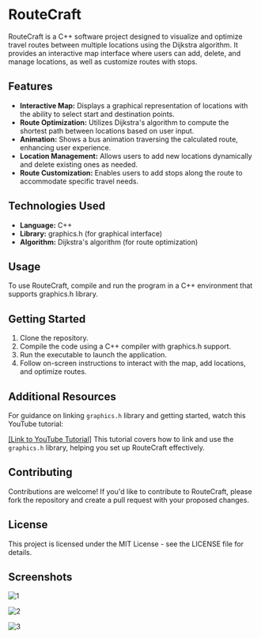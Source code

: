 # RouteCraft

RouteCraft is a C++ software project designed to visualize and optimize travel routes between multiple locations using the Dijkstra algorithm. It provides an interactive map interface where users can add, delete, and manage locations, as well as customize routes with stops.

## Features

- **Interactive Map:** Displays a graphical representation of locations with the ability to select start and destination points.
- **Route Optimization:** Utilizes Dijkstra's algorithm to compute the shortest path between locations based on user input.
- **Animation:** Shows a bus animation traversing the calculated route, enhancing user experience.
- **Location Management:** Allows users to add new locations dynamically and delete existing ones as needed.
- **Route Customization:** Enables users to add stops along the route to accommodate specific travel needs.

## Technologies Used

- **Language:** C++
- **Library:** graphics.h (for graphical interface)
- **Algorithm:** Dijkstra's algorithm (for route optimization)

## Usage

To use RouteCraft, compile and run the program in a C++ environment that supports graphics.h library.

## Getting Started

1. Clone the repository.
2. Compile the code using a C++ compiler with graphics.h support.
3. Run the executable to launch the application.
4. Follow on-screen instructions to interact with the map, add locations, and optimize routes.

## Additional Resources

For guidance on linking `graphics.h` library and getting started, watch this YouTube tutorial:

 <a href="https://www.youtube.com/watch?v=VEkAj-xVTKQ" target="_blank">[Link to YouTube Tutorial]</a> 
This tutorial covers how to link and use the `graphics.h` library, helping you set up RouteCraft effectively.

## Contributing

Contributions are welcome! If you'd like to contribute to RouteCraft, please fork the repository and create a pull request with your proposed changes.

## License

This project is licensed under the MIT License - see the LICENSE file for details.

## Screenshots
![1](https://github.com/shahkishal/RouteCraft/assets/113183003/275fd61f-e746-488a-bc91-3bf4f7dd9bb3)

![2](https://github.com/shahkishal/RouteCraft/assets/113183003/89b7d953-149d-4040-8461-f9bd24f21246)

![3](https://github.com/shahkishal/RouteCraft/assets/113183003/7cf3496d-cea0-44ba-aff2-b0b7f0fdbc73)
